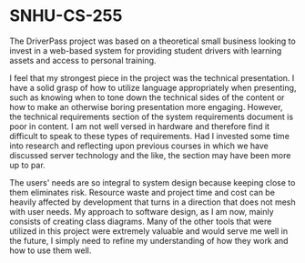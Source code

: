 # SNHU-CS-255

The DriverPass project was based on a theoretical small business looking to invest in a web-based system for providing student drivers with learning assets and access to personal training.

I feel that my strongest piece in the project was the technical presentation. I have a solid grasp of how to utilize language appropriately when presenting, such as knowing when to tone down the technical sides of the content or how to make an otherwise boring presentation more engaging. However, the technical requirements section of the system requirements document is poor in content. I am not well versed in hardware and therefore find it difficult to speak to these types of requirements. Had I invested some time into research and reflecting upon previous courses in which we have discussed server technology and the like, the section may have been more up to par. 

The users' needs are so integral to system design because keeping close to them eliminates risk. Resource waste and project time and cost can be heavily affected by development that turns in a direction that does not mesh with user needs. My approach to software design, as I am now, mainly consists of creating class diagrams. Many of the other tools that were utilized in this project were extremely valuable and would serve me well in the future, I simply need to refine my understanding of how they work and how to use them well. 
